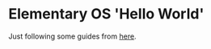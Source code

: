 # Elementary OS 'Hello World'

Just following some guides from [here](https://elementary.io/docs/code/getting-started).

